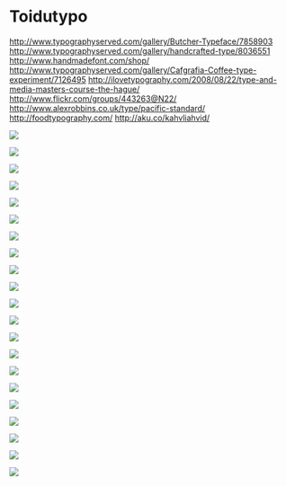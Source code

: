 # Toidutypo


http://www.typographyserved.com/gallery/Butcher-Typeface/7858903
http://www.typographyserved.com/gallery/handcrafted-type/8036551
http://www.handmadefont.com/shop/
http://www.typographyserved.com/gallery/Cafgrafia-Coffee-type-experiment/7126495
http://ilovetypography.com/2008/08/22/type-and-media-masters-course-the-hague/
http://www.flickr.com/groups/443263@N22/
http://www.alexrobbins.co.uk/type/pacific-standard/
http://foodtypography.com/
http://aku.co/kahvliahvid/


![](http://behance.vo.llnwd.net/profiles8/685058/projects/7858903/4f79a4e27d4830993314543589f5c120.jpg)


![](http://behance.vo.llnwd.net/profiles8/685058/projects/7858903/f971483a2c654b327a195c49093ae798.jpg)


![](http://behance.vo.llnwd.net/profiles8/685058/projects/7858903/d2cbdea18e98148e7311ee3799482e1f.jpg)


![](http://www.handmadefont.com/wp-content/uploads/2013/07/corn-font-alphabet.png)


![](http://www.handmadefont.com/wp-content/uploads/2013/07/corn-font-letter-R.png)


![](http://behance.vo.llnwd.net/profiles15/1047237/projects/8036551/72530ca5e496a2ddef617a33eb4aad6b.jpg)


![](http://behance.vo.llnwd.net/profiles15/1047237/projects/8036551/cfd952d29f072c3445e3d3c4f104b22e.jpg)


![](http://behance.vo.llnwd.net/profiles9/698358/projects/7126495/b5d0d4a5c507925219dfba5b3891912e.jpg)


![](http://behance.vo.llnwd.net/profiles9/698358/projects/7126495/eba57e949fa6555e157c929368870cda.jpg)


![](http://behance.vo.llnwd.net/profiles9/698358/projects/7126495/5acf0fa43f6615ae74f87da8631f64c1.jpg)


![](http://behance.vo.llnwd.net/profiles9/698358/projects/7126495/e8ddf62e8cccd695a6df24893f39cc9b.jpg)


![](http://farm6.staticflickr.com/5006/5260849122_77547445b2_b.jpg)


![](http://farm5.staticflickr.com/4110/5217146497_c11228a07d_b.jpg)


![](http://www.alexrobbins.co.uk/files/gimgs/114_pacific-standard-sugar1.jpg)


![](http://24.media.tumblr.com/4498d1fec9beec00ef096977c074510b/tumblr_mpsupeUc3w1sqanmmo3_1280.png)


![](http://24.media.tumblr.com/f53a1c7a7a4a8ede44349a64b95c4eed/tumblr_mpsupeUc3w1sqanmmo1_1280.png)


![](http://24.media.tumblr.com/323a04c5c037652f27441887ee6bdd6a/tumblr_mpsupeUc3w1sqanmmo2_1280.png)


![](http://24.media.tumblr.com/7a5eefeafc3905c0193b6fc916a3f99d/tumblr_mmlhasTZfV1sqanmmo1_1280.png)


![](http://24.media.tumblr.com/bc5b984d47f8dd143664d1a157bf700c/tumblr_mmlhasTZfV1sqanmmo2_1280.png)


![](http://behance.vo.llnwd.net/profiles8/685058/projects/7858903/4f79a4e27d4830993314543589f5c120.jpg)


![](http://aku.co/kahvliahvid/images/1.jpg)
